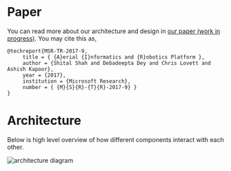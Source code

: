 # Paper
You can read more about our architecture and design in [our paper (work in progress)](https://www.microsoft.com/en-us/research/wp-content/uploads/2017/02/aerial-informatics-robotics.pdf). You may cite this as,
```
@techreport{MSR-TR-2017-9,
     title = { {A}erial {I}nformatics and {R}obotics Platform },
     author = {Shital Shah and Debadeepta Dey and Chris Lovett and Ashish Kapoor},
     year = {2017},
     institution = {Microsoft Research},
     number = { {M}{S}{R}-{T}{R}-2017-9} }
}
```

# Architecture

Below is high level overview of how different components interact with each other.

![architecture diagram](paper/overview.png)
